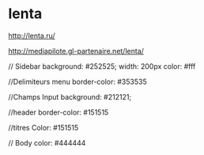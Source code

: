# lenta

http://lenta.ru/

http://mediapilote.gl-partenaire.net/lenta/

// Sidebar
background: #252525;
width: 200px 
color: #fff

//Delimiteurs menu
border-color: #353535

//Champs Input 
background: #212121;

//header
border-color: #151515

//titres
Color: #151515

// Body
color: #444444

